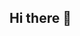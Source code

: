 ## Hi there 👋

<!--
**sierpinskkkk/sierpinskkkk** is a ✨ _special_ ✨ repository because its `README.md` (this file) appears on your GitHub profile.

- 🌱 I’m currently learning html
- 🤔 I’m looking for help with my projects, because i'm really bad in things like that
- ⚡ Fun fact: i'm brazillian
-->
